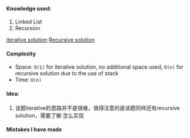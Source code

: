 #### Knowledge used:
1. Linked List
2. Recursion

[iterative solution](./Solution.js)
[Recursive solution](./RecursiveSolution.js)

#### Complexity
- Space: `O(1)` for iterative solution, no additional space used, `O(n)` for recursive solution
due to the use of stack
- Time: `O(n)`

#### Idea:
1. 该题iterative的思路并不是很难，值得注意的是该题同样还有recursive solution，需要了解
怎么实现

#### Mistakes I have made
